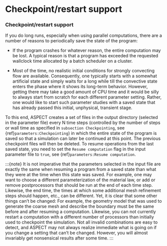 # Checkpoint/restart support

### Checkpoint/restart support

If you do long runs, especially when using parallel computations, there are a
number of reasons to periodically save the state of the program:

-   If the program crashes for whatever reason, the entire computation may be
    lost. A typical reason is that a program has exceeded the requested
    wallclock time allocated by a batch scheduler on a cluster.

-   Most of the time, no realistic initial conditions for strongly convecting
    flow are available. Consequently, one typically starts with a somewhat
    artificial state and simply waits for a long while till the convective
    state enters the phase where it shows its long-term behavior. However,
    getting there may take a good amount of CPU time and it would be silly to
    always start from scratch for each different parameter setting. Rather,
    one would like to start such parameter studies with a saved state that has
    already passed this initial, unphysical, transient stage.

To this end, ASPECT creates a set of files in
the output directory (selected in the parameter file) every N time steps
(controlled by the number of steps or wall time as specified in
`subsection Checkpointing`, see
{ref}`parameters:Checkpointing`) in which the entire state of
the program is saved so that a simulation can later be continued at this
point. The previous checkpoint files will then be deleted. To resume
operations from the last saved state, you need to set the `Resume computation`
flag in the input parameter file to `true`, see
{ref}`parameters:Resume computation`.

:::{note}
It is not imperative that the parameters selected in the input file are exactly the same
when resuming a program from a saved state than what they were at the time when this state
was saved. For example, one may want to choose a different parameterization of the material law,
or add or remove postprocessors that should be run at the end of each time step. Likewise, the
end time, the times at which some additional mesh refinement steps should happen, etc., can be
different.
Yet, it is clear that some other things can’t be changed: For example, the geometry model that
was used to generate the coarse mesh and describe the boundary must be the same before and
after resuming a computation. Likewise, you can not currently restart a computation with a
different number of processors than initially used to checkpoint the simulation. Not all invalid
combinations are easy to detect, and ASPECT may not always realize immediate what is going on
if you change a setting that can’t be changed. However, you will almost invariably get nonsensical
results after some time.
:::
